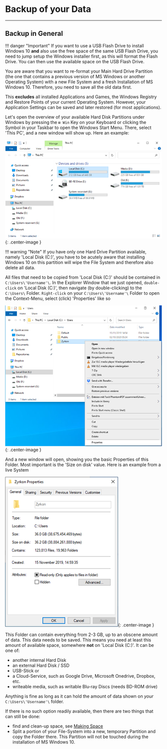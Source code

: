 # Backup of your Data

***

## Backup in General

!!! danger "Important"
    If you want to use a USB Flash Drive to install Windows 10 **and** also use the free space of the same USB Flash Drive, you need to jump setup the Windows installer first, as this will format the Flash Drive. You can then use the available space on the USB Flash Drive.

You are aware that you want to re-format your Main Hard Drive Partition (the one that contains a previous version of MS Windows or another Operating System) with a new File System and a fresh Installation of MS Windows 10. Therefore, you need to save all the old data first.

This **excludes** all installed Applications and Games, the Windows Registry and Restore Points of your current Operating System. However, your Application Settings can be saved and later restored (for most applications).

Let's open the overview of your available Hard Disk Partitions under Windows by pressing the `⊞ Win` Key on your Keyboard or clicking the Symbol in your Taskbar to open the Windows Start Menu. There, select 'This PC', and a new window will show up. Here an example:

![This PC](this_pc.png){: .center-image }

!!! warning "Note"
    If you have only one Hard Drive Partition available, namely 'Local Disk (C:)', you have to be acutely aware that installing Windows 10 on this partition will wipe the File System and therefore also delete all data.

All files that need to be copied from 'Local Disk (C:)' should be contained in `C:\Users\'Username'\`. In the Explorer Window that we just opened, `double-click` on 'Local Disk (C:)', then navigate (by double-clicking) to the `C:\Users\` Folder. `Right-click` on your `C:\Users\'Username'\` Folder to open the Context-Menu, select (click) 'Properties' like so

![Folder Properties](folder_properties.png){: .center-image }

And a new window will open, showing you the basic Properties of this Folder. Most important is the 'Size on disk' value. Here is an example from a live System

![User Folder Properties](user_folder.png){: .center-image }

This Folder can contain everything from 2-3 GB, up to an obscene amount of data. This data needs to be saved. This means you need at least this amount of available space, somewhere **not** on 'Local Disk (C:)'. It can be one of:

- another internal Hard Disk
- an external Hard Disk / SSD
- USB-Stick or
- a Cloud-Service, such as Google Drive, Microsoft Onedrive, Dropbox, etc.
- writeable media, such as writable Blu-ray Discs (needs BD-ROM drive)


Anything is fine as long as it can hold the amount of data shown on _your_ `C:\Users\'Username'\` folder.


If there is no such option readily available, then there are two things that can still be done:

* find and clean-up space, see [Making Space](../making-space/)
* Split a portion of your File-System into a new, temporary Partition and copy the Folder there. This Partition will not be
touched during the installation of MS Windows 10.
